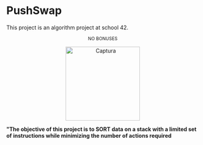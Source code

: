 # PushSwap

This project is an algorithm project at school 42.

<p align="center">
<sub>NO BONUSES</sub>
 </p>

<p align="center">
<img width="194" alt="Captura" src="https://github.com/shoganaix/42Libft/assets/123943292/3d46dd0b-7b81-473f-aaac-7f7fd1df9b9a">
</p>


**"The objective of this project is to SORT data on a stack with a limited set of instructions while minimizing the number of actions required**
 
